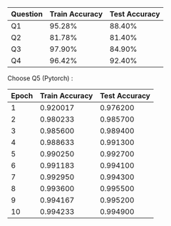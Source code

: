 | Question | Train Accuracy | Test Accuracy |
| -------- | -------------- | ------------- |
| Q1       | 95.28%         | 88.40%        |
| Q2       | 81.78%         | 81.40%        |
| Q3       | 97.90%         | 84.90%        |
| Q4       | 96.42%         | 92.40%        |

Choose Q5 (Pytorch) :

| Epoch | Train Accuracy | Test Accuracy |
| ----- | -------------- | ------------- |
| 1     | 0.920017       | 0.976200      |
| 2     | 0.980233       | 0.985700      |
| 3     | 0.985600       | 0.989400      |
| 4     | 0.988633       | 0.991300      |
| 5     | 0.990250       | 0.992700      |
| 6     | 0.991183       | 0.994100      |
| 7     | 0.992950       | 0.994300      |
| 8     | 0.993600       | 0.995500      |
| 9     | 0.994167       | 0.995200      |
| 10    | 0.994233       | 0.994900      |
